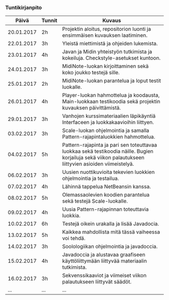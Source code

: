 ### Tuntikirjanpito
Päivä | Tunnit | Kuvaus
--------------- | ----- | ------
20.01.2017 | 2h | Projektin aloitus, repositorion luonti ja ensimmäisen kuvauksen laatiminen.
22.01.2017 | 3h | Yleistä miettimistä ja ohjeiden lukemista.
23.01.2017 | 4h | Javan ja Midin yhteistyön tutkimista ja kokeiluja. Checkstyle-asetukset kuntoon.
24.01.2017 | 3h | MidiNote-luokan kirjoittaminen sekä koko joukko testejä sille.
25.01.2017 | 2h | MidiNote-luokan parantelua ja loput testit luokalle.
26.01.2017 | 4h | Player-luokan hahmottelua ja koodausta, Main-luokkaan testikoodia sekä projektin kuvauksen päivittämistä.
29.01.2017 | 3h | Vanhojen kurssimateriaalien läpikäyntiä Interfaceen ja luokkakaavioihin liittyen.
03.02.2017 | 3h | Scale-luokan ohjelmointia ja samalla Pattern-rajapintaluokkien hahmottelua.
04.02.2017 | 5h | Pattern-rajapinta ja pari sen toteuttavaa luokkaa sekä testikoodia näille. Bugien korjailuja sekä viikon palautukseen liittyvien asioiden viimeistelyä.
06.02.2017 | 3h | Uusien nuottikuvioita tekevien luokkien ohjelmointia ja testailua.
07.02.2017 | 4h | Lähinnä tappelua NetBeansin kanssa.
08.02.2017 | 5h | Olemassaolevien koodien parantelua sekä testejä Scale-luokalle.
09.02.2017 | 4h | Uusia Pattern-rajapinnan toteuttavia luokkia.
10.02.2017 | 6h | Testejä oikein urakalla ja lisää Javadocia.
13.02.2017 | 5h | Kaikkea mahdollista mitä tässä vaiheessa voi tehdä.
14.02.2017 | 3h | Soolologiikan ohjelmointia ja javadoccia.
15.02.2017 | 4h | Javadoccia ja alustavaa graafiseen käyttöliittymään liittyvää materiaalin tutkimista.
16.02.2017 | 3h | Sekvenssikaaviot ja viimeiset viikon palautukseen liittyvät säädöt.
... | ... | ...
